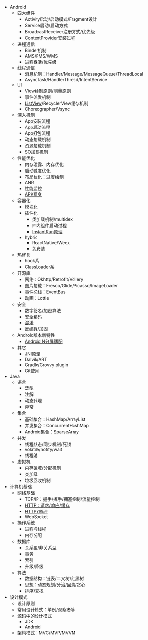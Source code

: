 - Android
  - 四大组件
    - Activity启动/启动模式/Fragment设计
    - Service启动/启动方式
    - BroadcastReceiver注册方式/优先级
    - ContentProvider安装过程
  - 进程通信
    - Binder机制
    - AMS/PMS/WMS
    - 进程保活/优先级
  - 线程通信
    - 消息机制：Handler/Message/MessageQueue/ThreadLocal
    - AsyncTask/HandlerThread/IntentService
  - UI
    - View绘制原则/测量原则
    - 事件派发机制
    - [ListView](https://blog.csdn.net/zwjemperor/article/details/52564098)/RecyclerView缓存机制
    - Choreographer/Vsync
  - 深入机制
    - App安装流程
    - App启动流程
    - App打包流程
    - 动态加载机制
    - 资源加载机制
    - SO加载机制 
  - 性能优化
    - 内存泄露、内存优化
    - 启动速度优化
    - 布局优化：过度绘制
    - ANR
    - 性能监控
    - [APK瘦身](https://blog.csdn.net/zwjemperor/article/details/52541264)
  - 容器化
    - 模块化
    - 插件化
      - 类加载机制/multidex
      - 四大组件启动过程
      - [InstantRun原理](https://github.com/rushgit/InstantRun)
    - hybrid
      - ReactNative/Weex
      - 免安装
  - 热修复
    - hook系
    - ClassLoader系
  - 开源库
    - 网络：Okhttp/Retrofit/Vollery
    - 图片加载：Fresco/Glide/Picasso/ImageLoader
    - 事件总线：EventBus
    - 动画：Lottie
  - 安全
    - 数字签名/加密算法
    - 安全编码
    - [混淆](security/关于proguard，你需要知道的全部.md)
    - 反编译/加固
  - Android版本新特性
    - [Android N分屏适配](https://blog.csdn.net/zwjemperor/article/details/52337106)
  - 其它
    - JNI原理
    - Dalvik/ART
    - Gradle/Grovvy plugin
    - Git使用
- Java
  - 语言
    - 泛型
    - 注解
    - 动态代理
    - 异常
  - 集合
    - 基础集合：HashMap/ArrayList
    - 并发集合：ConcurrentHashMap
    - Android集合：SparseArray
  - 并发
    - 线程状态/同步机制/死锁
    - volatile/notify/wait
    - 线程池
  - 虚拟机
    - 内存区域/分配机制
    - 类加载
    - 垃圾回收机制
- 计算机基础
  - 网络基础
    - TCP/IP：握手/挥手/拥塞控制/流量控制
    - [HTTP：请求/响应/缓存](http/你要了解的HTTP基础知识.md)
    - [HTTPS原理](http/关于HTTPS，你需要知道的全部.md)
    - WebSocket
  - 操作系统
    - 进程与线程
    - 内存分配
  - 数据库
    - 关系型/非关系型
    - 事务
    - 索引
    - 升级/降级
  - 算法
    - 数据结构：链表/二叉树/红黑树
    - 思想：动态规划/分治/回溯/贪心
    - 排序/查找
- 设计模式
  - 设计原则
  - 常用设计模式：单例/观察者等
  - 源码中的设计模式 
    - JDK
    - Android
  - 架构模式：MVC/MVP/MVVM